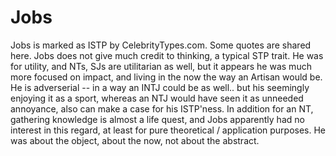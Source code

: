 # Jobs

Jobs is marked as ISTP by CelebrityTypes.com. Some quotes are shared
here. Jobs does not give much credit to thinking, a typical STP
trait. He was for utility, and NTs, SJs are utilitarian as well, but
it appears he was much more focused on impact, and living in the now
the way an Artisan would be. He is adverserial -- in a way an INTJ
could be as well.. but his seemingly enjoying it as a sport, whereas
an NTJ would have seen it as unneeded annoyance, also can make a case
for his ISTP'ness. In addition for an NT, gathering knowledge is
almost a life quest, and Jobs apparently had no interest in this
regard, at least for pure theoretical / application purposes. He was
about the object, about the now, not about the abstract.

